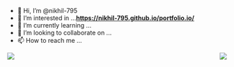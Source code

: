 - 👋 Hi, I’m @nikhil-795
- 👀 I’m interested in ...**https://nikhil-795.github.io/portfolio.io/**
- 🌱 I’m currently learning ...
- 💞️ I’m looking to collaborate on ...
- 📫 How to reach me ...

<!---
nikhil-795/nikhil-795 is a ✨ special ✨ repository because its `README.md` (this file) appears on your GitHub profile.
You can click the Preview link to take a look at your changes.
--->

<img align="left" src="https://github-readme-stats.vercel.app/api?username=nikhil-795&theme=tokyonight&show_icons=true" /> 


<img align="right" src="https://github-readme-stats.vercel.app/api/top-langs/?username=nikhil-795&theme=tokyonight&show_icons=true" />
